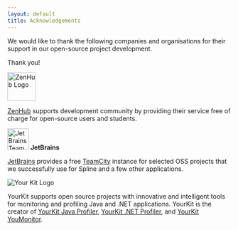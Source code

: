 ```yaml
---
layout: default
title: Acknowledgements
---
```


We would like to thank the following companies and organisations 
for their support in our open-source project development.

Thank you!

 
<img src="https://dxssrr2j0sq4w.cloudfront.net/3.2.0/img/style-guide/zenhub-black.png" height="64" alt="ZenHub Logo">

[ZenHub](https://www.zenhub.com/blog/open-source/) supports development community by providing their service free of charge 
for open-source users and students.

<img src="https://resources.jetbrains.com/storage/products/teamcity/img/meta/teamcity_logo_300x300.png" height="48" alt="JetBrains TeamCity Logo"> **JetBrains**

[JetBrains](https://www.jetbrains.com/) provides a free [TeamCity](https://teamcity.jetbrains.com/) instance for selected OSS projects
that we successfully use for Spline and a few other applications. 

<img src="https://www.yourkit.com/images/yklogo.png" alt="Your Kit Logo">

YourKit supports open source projects with innovative and intelligent tools
for monitoring and profiling Java and .NET applications.
YourKit is the creator of [YourKit Java Profiler](https://www.yourkit.com/java/profiler/),
[YourKit .NET Profiler](https://www.yourkit.com/.net/profiler/),
and [YourKit YouMonitor](https://www.yourkit.com/youmonitor/).
